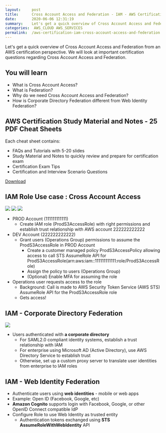 ```yaml
---
layout:     post
title:      Cross Account Access and Federation - IAM - AWS Certification
date:       2020-06-06 12:31:19
summary:    Let's get a quick overview of Cross Account Access and Federation from an AWS certification perspective. We will look at important certification questions regarding Cross Account Access and Federation. 
categories:  AWS_CLOUD AWS_SERVICES
permalink:  /aws-certification-iam-cross-account-access-and-federation
---
```


Let's get a quick overview of Cross Account Access and Federation from an AWS certification perspective. We will look at important certification questions regarding Cross Account Access and Federation.

## You will learn
- What is Cross Account Access?
- What is Federation?
- Why do we need Cross Account Access and Federation?
- How is Corporate Directory Federation different from Web Identity Federation?

## AWS Certification Study Material and Notes - 25 PDF Cheat Sheets

Each cheat sheet contains:
- FAQs and Tutorials with 5-20 slides
- Study Material and Notes to quickly review and prepare for certification exam
- Certification Exam Tips
- Certification and Interview Scenario Questions

<div>
 <a href="https://links.in28minutes.com/cloud-in28minutes-teachable-free-link" target="_blank" class="button instagram">Download</a>
</div>


## IAM Role Use case : Cross Account Access

![](/images/aws-cloud.png)
![](/images/arrow.png) 
![](/images/aws-cloud.png)

- PROD Account (111111111111)
	- Create IAM role (ProdS3AccessRole) with right permissions and establish trust relationship with AWS account 222222222222
- DEV Account (222222222222)
	- Grant users (Operations Group) permissions to assume the ProdS3AccessRole in PROD Account 
		- Create a customer managed policy ProdS3AccessPolicy allowing access to call STS AssumeRole API for ProdS3AccessRole(arn:aws:iam::111111111111:role/ProdS3AccessRole)
		- Assign the policy to users (Operations Group)
		- (Optional) Enable MFA for assuming the role
- Operations user requests access to the role
	- Background: Call is made to AWS Security Token Service (AWS STS) AssumeRole API for the ProdS3AccessRole role
	- Gets access!

## IAM  - Corporate Directory Federation
![](/images/aws/iam2.png)

- Users authenticated with **a corporate directory**
	- For SAML2.0 compliant identity systems, establish a trust relationship with IAM
	- For enterprise using Microsoft AD (Active Directory), use AWS Directory Service to establish trust
	- Otherwise, set up a custom proxy server to translate user identities from enterprise to IAM roles

## IAM  - Web Identity Federation

- Authenticate users using **web identities** - mobile or web apps
- Example: Open ID (Facebook, Google, etc)
- **Amazon Cognito** supports login with Facebook, Google, or other OpenID Connect compatible IdP
- Configure Role to use Web Identity as trusted entity 
	- Authentication tokens exchanged using **STS AssumeRoleWithWebIdentity** API
